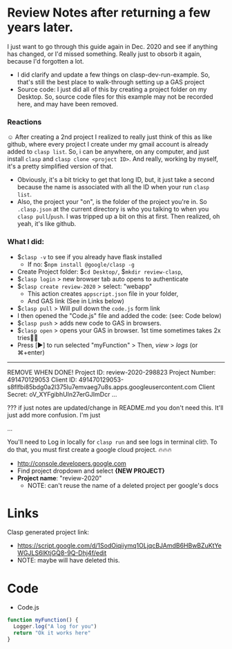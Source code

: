 # Review Notes after returning a few years later.
I just want to go through this guide again in Dec. 2020 and see if anything has changed, or I'd missed something. Really just to obsorb it again, because I'd forgotten a lot.
- I did clarify and update a few things on clasp-dev-run-example. So, that's still the best place to walk-through setting up a GAS project
- Source code: I just did all of this by creating a project folder on my Desktop. So, source code files for this example may not be recorded here, and may have been removed.

### Reactions
☺️ After creating a 2nd project I realized to really just think of this as like github, where every project I create under my gmail account is already added to `clasp list`. So, i can be anywhere, on any computer, and just install `clasp` and `clasp clone <project ID>`. And really, working by myself, it's a pretty simplified version of that.
- Obviously, it's a bit tricky to get that long ID, but, it just take a second because the name is associated with all the ID when your run `clasp list`.
- Also, the project your "on", is the folder of the project you're in. So `.clasp.json` at the current directory is who you talking to when you `clasp pull`/`push`. I was tripped up a bit on this at first. Then realized, oh yeah, it's like github.


### What I did:
- $`clasp -v` to see if you already have flask installed
  - If no: $`npm install @google/clasp -g`
- Create Project folder: $`cd Desktop/`, $`mkdir review-clasp`,
- $`clasp login` > new browser tab auto opens to authenticate
- $`clasp create review-2020` > select: "webapp"
  - This action creates `appscript.json` file in your folder,
  - And GAS link (See in Links below)
- $`clasp pull` > Will pull down the `code.js` form link
- I then opened the "Code.js" file and added the code: (see: Code below)
- $`clasp push` > adds new code to GAS in browsers.
- $`clasp open` > opens your GAS in browser. 1st time sometimes takes 2x tries🤷‍♂️
- Press [▶️] to run selected "myFunction" > Then, *view* > *logs* (or ⌘+enter)

----
REMOVE WHEN DONE!
Project ID: review-2020-298823
Project Number: 491470129053
Client ID: 491470129053-s8flfbi85bdg0a2l375lu7emvaeg7u8s.apps.googleusercontent.com
Client Secret: oV_XYFgibhUln27erGJImDcr
...

??? if just notes are updated/change in README.md you don't need this. It'll just add more confusion.
I'm just


...




You'll need to Log in locally for `clasp run` and see logs in terminal cli🤓. To do that, you must first create a google cloud project.
🔥🔥🔥
- http://console.developers.google.com
- Find project dropdown and select **{NEW PROJECT}**
- **Project name**: "review-2020"
  * NOTE: can't reuse the name of a deleted project per google's docs


# Links

Clasp generated project link:
- https://script.google.com/d/1SodOiqiiymq1OLjqcBJAmdB6HBwBZuKtYeWGJLS6lKtjGQ8-9Q-Dhj4f/edit
- NOTE: maybe will have deleted this.

# Code

- Code.js
```javascript
function myFunction() {
  Logger.log("A log for you")
  return "Ok it works here"
}
```
